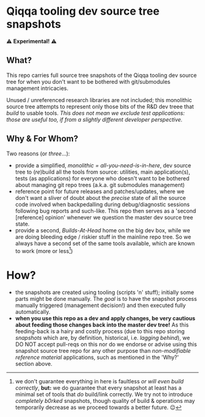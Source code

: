 # Qiqqa tooling dev source tree snapshots

⚠️ **Experimental!** ⚠️

## What?

This repo carries full source tree snapshots of the Qiqqa tooling dev source tree for when you don't want to be bothered with git/submodules management intricacies.

Unused / unreferenced research libraries are not included; this monolithic source tree attempts to represent only those bits of the R&D dev treee that *build* to usable tools. *This does not mean we exclude test applications: those are *useful* too, if from a slightly different developer perspective.*


## Why & For Whom?

Two reasons (or *three*...):

- provide a simplified, *monolithic = all-you-need-is-in-here*, dev source tree to (*re*)build all the tools from source: utilities, main application(s), tests (as applications) for everyone who doesn't want to be bothered about managing git repo trees (a.k.a. git submodules management)
- reference point for future releases and patches/updates, where we don't want a sliver of doubt about the *precise* state of all the source code involved when backpedalling during debug/diagnostic sessions following bug reports and such-like. This repo then serves as a 'second \[reference\] opinion' whenever we question the master dev source tree state.
- provide a second, *Builds-At-Head* home on the big dev box, while we are doing bleeding edge / riskier stuff in the mainline repo tree. So we always have a second set of the same tools available, which are known to work (more or less[^1])

[^1]: we don't guarantee everything in here is faultless *or will even build correctly*, **but:** we do guarantee that every snapshot at least has a minimal set of tools that *do* build/link correctly. We try not to introduce *completely b0rked* snapshots, though quality of build & operations may temporarily decrease as we proceed towards a better future. 😉


# How?

- the snapshots are created using tooling (scripts 'n' stuff); initially some parts might be done manually. The *goal* is to have the snapshot process manually triggered (management decision!) and then executed fully automatically.
- **when you use this repo as a dev and apply changes, be very cautious about feeding those changes back into the master dev tree!** As this feeding-back is a hairy and costly process (due to this repo storing *snapshots* which are, by definition, historical, i.e. *lagging behind*), we DO NOT accept pull-reqs on this nor do we endorse or advise using this snapshot source tree repo for any other purpose than *non-modifiable reference material* applications, such as mentioned in the 'Why?' section above.





